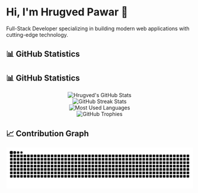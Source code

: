 # Hi, I'm Hrugved Pawar 👋

Full-Stack Developer specializing in building modern web applications with cutting-edge technology.

## 📊 GitHub Statistics

## 📊 GitHub Statistics

<div align="center">
  <!-- GitHub Stats Card -->
  <img src="https://github-readme-stats.vercel.app/api?username=rugg07&show_icons=true&theme=radical&hide_border=true&count_private=true" alt="Hrugved's GitHub Stats" />
</div>

<!-- GitHub Streak Stats -->
<div align="center">
  <img src="https://github-readme-streak-stats.herokuapp.com/?user=rugg07&theme=radical&hide_border=true&date_format=M%20j%5B%2C%20Y%5D" alt="GitHub Streak Stats" />
</div>

<!-- Most Used Languages -->
<div align="center">
  <img src="https://github-readme-stats.vercel.app/api/top-langs/?username=rugg07&layout=compact&theme=radical&hide_border=true" alt="Most Used Languages" />
</div>

<!-- GitHub Trophies -->
<div align="center">
  <img src="https://github-profile-trophy.vercel.app/?username=rugg07&theme=radical&no-frame=true&margin-w=4&row=2&column=4" alt="GitHub Trophies" />
</div>

## 📈 Contribution Graph

<picture>
  <source media="(prefers-color-scheme: dark)" srcset="https://raw.githubusercontent.com/rugg07/rugg07/output/github-contribution-grid-snake-dark.svg" />
  <source media="(prefers-color-scheme: light)" srcset="https://raw.githubusercontent.com/rugg07/rugg07/output/github-contribution-grid-snake.svg" />
  <img alt="github contribution grid snake animation" src="https://raw.githubusercontent.com/rugg07/rugg07/output/github-contribution-grid-snake.svg" />
</picture>
